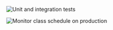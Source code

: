 
![Unit and integration tests](https://github.com/ajay-csusb/course-scheduling-app/workflows/Unit%20and%20integration%20tests/badge.svg)

![Monitor class schedule on production](https://github.com/ajay-csusb/course-scheduling-app/workflows/Monitor%20class%20schedule%20on%20production/badge.svg)
